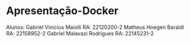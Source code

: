 # Apresentação-Docker
Alunos:
Gabriel Vinicius Maiolli RA: 22120200-2
Matheus Hoegen Baraldi RA: 22158952-2
Gabriel Malavazi Rodrigues RA: 22145231-2

